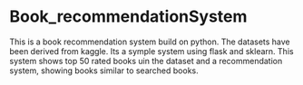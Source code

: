 # Book_recommendationSystem
This is a book recommendation system build on python.
The datasets have been derived from kaggle.
Its a symple system using flask and sklearn.
This system shows top 50 rated books uin the dataset and a recommendation system, showing books similar to searched books.
